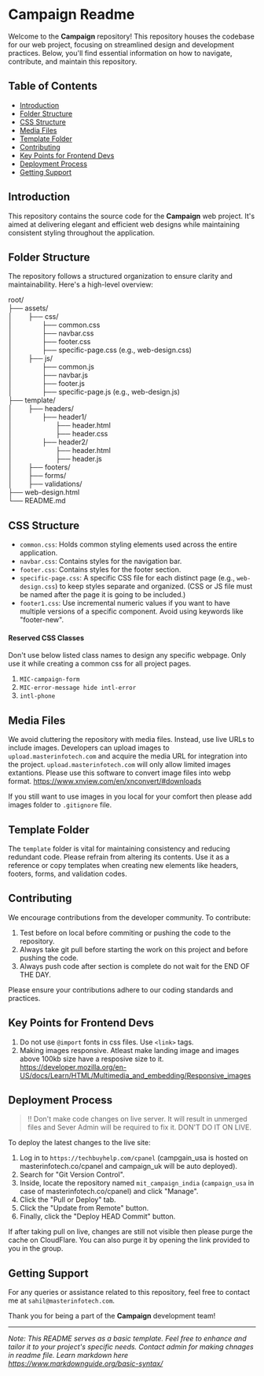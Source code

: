 # Campaign Readme

Welcome to the **Campaign** repository! This repository houses the codebase for our web project, focusing on streamlined design and development practices. Below, you'll find essential information on how to navigate, contribute, and maintain this repository.

## Table of Contents

- [Introduction](#introduction)
- [Folder Structure](#folder-structure)
- [CSS Structure](#css-structure)
- [Media Files](#media-files)
- [Template Folder](#template-folder)
- [Contributing](#contributing)
- [Key Points for Frontend Devs](#key-points-for-frontend-devs)
- [Deployment Process](#deployment-process)
- [Getting Support](#getting-support)

## Introduction

This repository contains the source code for the **Campaign** web project. It's aimed at delivering elegant and efficient web designs while maintaining consistent styling throughout the application.

## Folder Structure

The repository follows a structured organization to ensure clarity and maintainability. Here's a high-level overview:

root/ \
├── assets/ \
│&emsp;&emsp;   ├── css/ \
│&emsp;&emsp;&emsp;&emsp;       ├── common.css \
│&emsp;&emsp;&emsp;&emsp;       ├── navbar.css \
│&emsp;&emsp;&emsp;&emsp;       ├── footer.css \
│&emsp;&emsp;&emsp;&emsp;       ├── specific-page.css (e.g., web-design.css) \
│&emsp;&emsp;   ├── js/ \
│&emsp;&emsp;&emsp;&emsp;       ├── common.js \
│&emsp;&emsp;&emsp;&emsp;       ├── navbar.js \
│&emsp;&emsp;&emsp;&emsp;       ├── footer.js \
│&emsp;&emsp;&emsp;&emsp;       ├── specific-page.js (e.g., web-design.js) \
├── template/ \
│&emsp;&emsp;   ├── headers/ \
│&emsp;&emsp;&emsp;&emsp;       ├── header1/ \
│&emsp;&emsp;&emsp;&emsp;&emsp;&emsp;           ├── header.html \
│&emsp;&emsp;&emsp;&emsp;&emsp;&emsp;           ├── header.css \
│&emsp;&emsp;&emsp;&emsp;       ├── header2/ \
│&emsp;&emsp;&emsp;&emsp;&emsp;&emsp;           ├── header.html \
│&emsp;&emsp;&emsp;&emsp;&emsp;&emsp;           ├── header.js \
│&emsp;&emsp;   ├── footers/ \
│&emsp;&emsp;   ├── forms/ \
│&emsp;&emsp;   ├── validations/ \
├── web-design.html \
└── README.md 


## CSS Structure

- `common.css`: Holds common styling elements used across the entire application.
- `navbar.css`: Contains styles for the navigation bar.
- `footer.css`: Contains styles for the footer section.
- `specific-page.css`: A specific CSS file for each distinct page (e.g., `web-design.css`) to keep styles separate and organized. (CSS or JS file must be named after the page it is going to be included.)
- `footer1.css`: Use incremental numeric values if you want to have multiple versions of a specific component. Avoid using keywords like "footer-new".

#### Reserved CSS Classes
Don't use below listed class names to design any specific webpage. Only use it while creating a common css for all project pages.
1. `MIC-campaign-form`
2. `MIC-error-message hide intl-error`
3. `intl-phone`
## Media Files

We avoid cluttering the repository with media files. Instead, use live URLs to include images. Developers can upload images to `upload.masterinfotech.com` and acquire the media URL for integration into the project.
`upload.masterinfotech.com` will only allow limited images extantions. Please use this software to convert image files into webp format. https://www.xnview.com/en/xnconvert/#downloads 

If you still want to use images in you local for your comfort then please add images folder to `.gitignore` file.

## Template Folder

The `template` folder is vital for maintaining consistency and reducing redundant code. Please refrain from altering its contents. Use it as a reference or copy templates when creating new elements like headers, footers, forms, and validation codes.

## Contributing

We encourage contributions from the developer community. To contribute:

1. Test before on local before commiting or pushing the code to the repository.
2. Always take git pull before starting the work on this project and before pushing the code.
3. Always push code after section is complete do not wait for the END OF THE DAY.

Please ensure your contributions adhere to our coding standards and practices.

## Key Points for Frontend Devs

1. Do not use `@import` fonts in css files. Use `<link>` tags.
2. Making images responsive. Atleast make landing image and images above 100kb size have a resposive size to it. https://developer.mozilla.org/en-US/docs/Learn/HTML/Multimedia_and_embedding/Responsive_images


## Deployment Process

>!! Don't make code changes on live server. It will result in unmerged files and Sever Admin will be required to fix it. DON'T DO IT ON LIVE.

To deploy the latest changes to the live site:
1. Log in to `https://techbuyhelp.com/cpanel` (campgain_usa is hosted on masterinfotech.co/cpanel and campaign_uk will be auto deployed).
2. Search for "Git Version Control".
3. Inside, locate the repository named `mit_campaign_india` (`campaign_usa` in case of masterinfotech.co/cpanel) and click "Manage".
4. Click the "Pull or Deploy" tab.
5. Click the "Update from Remote" button.
6. Finally, click the "Deploy HEAD Commit" button.

If after taking pull on live, changes are still not visible then please purge the cache on CloudFlare. You can also purge it by opening the link provided to you in the group.
## Getting Support

For any queries or assistance related to this repository, feel free to contact me at `sahil@masterinfotech.com`.

Thank you for being a part of the **Campaign** development team!

---
*Note: This README serves as a basic template. Feel free to enhance and tailor it to your project's specific needs. Contact admin for making chnages in readme file. Learn markdown here https://www.markdownguide.org/basic-syntax/*
